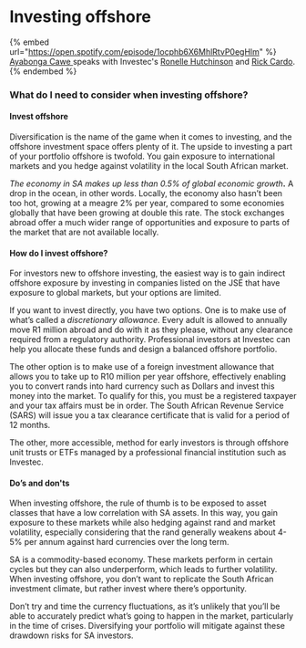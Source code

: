 # Investing offshore

{% embed url="https://open.spotify.com/episode/1ocphb6X6MhlRtvP0egHlm" %}
[Ayabonga Cawe ](https://www.linkedin.com/in/ayabonga-cawe-70942746/?originalSubdomain=za)speaks with Investec's [Ronelle Hutchinson](https://www.linkedin.com/in/ronelle-hutchinson-a6b82a12/?originalSubdomain=za) and [Rick Cardo](https://www.linkedin.com/in/richard-cardo-cfa-65043645/).
{% endembed %}

### What do I need to consider when investing offshore?

#### Invest offshore

Diversification is the name of the game when it comes to investing, and the offshore investment space offers plenty of it. The upside to investing a part of your portfolio offshore is twofold. You gain exposure to international markets and you hedge against volatility in the local South African market.

_The economy in SA makes up less than 0.5% of global economic growth_**.** A drop in the ocean, in other words. Locally, the economy also hasn’t been too hot, growing at a meagre 2% per year, compared to some economies globally that have been growing at double this rate. The stock exchanges abroad offer a much wider range of opportunities and exposure to parts of the market that are not available locally.

#### How do I invest offshore?

For investors new to offshore investing, the easiest way is to gain indirect offshore exposure by investing in companies listed on the JSE that have exposure to global markets, but your options are limited.

If you want to invest directly, you have two options. One is to make use of what’s called a _discretionary allowance_. Every adult is allowed to annually move R1 million abroad and do with it as they please, without any clearance required from a regulatory authority. Professional investors at Investec can help you allocate these funds and design a balanced offshore portfolio.

The other option is to make use of a foreign investment allowance that allows you to take up to R10 million per year offshore, effectively enabling you to convert rands into hard currency such as Dollars and invest this money into the market. To qualify for this, you must be a registered taxpayer and your tax affairs must be in order. The South African Revenue Service (SARS) will issue you a tax clearance certificate that is valid for a period of 12 months.

The other, more accessible, method for early investors is through offshore unit trusts or ETFs managed by a professional financial institution such as Investec.

#### Do’s and don'ts

When investing offshore, the rule of thumb is to be exposed to asset classes that have a low correlation with SA assets. In this way, you gain exposure to these markets while also hedging against rand and market volatility, especially considering that the rand generally weakens about 4-5% per annum against hard currencies over the long term.

SA is a commodity-based economy. These markets perform in certain cycles but they can also underperform, which leads to further volatility. When investing offshore, you don’t want to replicate the South African investment climate, but rather invest where there’s opportunity.

Don’t try and time the currency fluctuations, as it’s unlikely that you’ll be able to accurately predict what’s going to happen in the market, particularly in the time of crises. Diversifying your portfolio will mitigate against these drawdown risks for SA investors.

